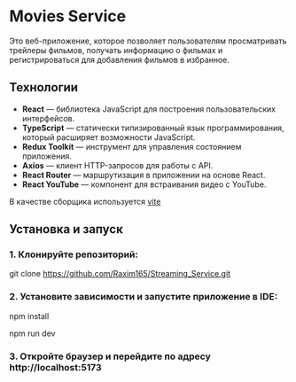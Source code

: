 # Movies Service

Это веб-приложение, которое позволяет пользователям просматривать трейлеры фильмов, получать информацию о фильмах и регистрироваться для добавления фильмов в избранное.

## Технологии

- **React** — библиотека JavaScript для построения пользовательских интерфейсов.
- **TypeScript** — статически типизированный язык программирования, который расширяет возможности JavaScript.
- **Redux Toolkit** — инструмент для управления состоянием приложения.
- **Axios** — клиент HTTP-запросов для работы с API.
- **React Router** — маршрутизация в приложении на основе React.
- **React YouTube** — компонент для встраивания видео с YouTube.

В качестве сборщика используется [vite](https://vitejs.dev/)

## Установка и запуск

### 1. Клонируйте репозиторий:

git clone https://github.com/Raxim165/Streaming_Service.git

### 2. Установите зависимости и запустите приложение в IDE:

npm install

npm run dev

### 3. Откройте браузер и перейдите по адресу http://localhost:5173
